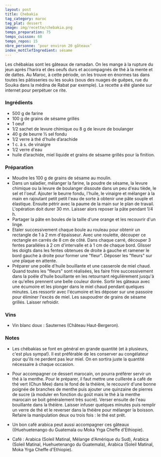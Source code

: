 ```yaml
---
layout: post
title: Chebakia
tag_category: maroc
tag_plat: dessert
image: img/recette/chebakia.png
temps_preparation: 75
temps_cuisson: 60
temps_repos: 15
nbre_personne: ‘pour environ 20 gâteaux’
index_motClefIngredient: sésame
---
```

Les chébakias sont les gâteaux de ramadan. On les mange à la rupture du jeun après l'harira et des oeufs durs et accompagnés de thé à la mente et de dattes. Au Maroc, à cette période, on les trouve en énormes tas dans toutes les pâtisseries ou les souks (sous des nuages de guêpes, rue du Souika dans la médina de Rabat par exemple). La recette a été glanée sur internet pour perpétuer ce rite.

### Ingrédients
* 500 g de farine
* 100 g de grains de sésame grillés
* 1 oeuf
* 1/2 sachet de levure chimique ou 8 g de levure de boulanger
* 40 g de beurre ½ sel fondu
* 1/2 verre à thé d'huile d’arachide
* 1 c. à s. de vinaigre
* 1/2 verre d'eau
* huile d’arachide, miel liquide et grains de sésame grillés pour la finition.

### Préparation
* Moudre les 100 g de grains de sésame au moulin.
* Dans un saladier, mélanger la farine, la poudre de sésame, la levure chimique ou la levure de boulanger dissoute dans un peu d'eau tiède, le sel et l'oeuf. Ajouter le beurre fondu, l'huile, le vinaigre et mélanger à la main en rajoutant petit petit l'eau de sorte à obtenir une pâte souple et élastique. Ensuite pétrir avec la paume de la main sur le plan de travail. L'opération doit durer 30 mn. Laisser alors reposer la pâte pendant 1/4 h.
* Partager la pâte en boules de la taille d'une orange et les recouvrir d'un linge.
* Etaler successivement chaque boule au rouleau pour obtenir un rectangle de 1 à 2 mm d'épaisseur. Avec une roulette, découper ce rectangle en carrés de 8 cm de côté. Dans chaque carré, découper 3 fentes parallèles à 2 cm d'intervalle et à 1 cm de chaque bord. Glisser les doigts dans les fentes obtenues de droite à gauche et ramener le bord gauche à droite pour former une "fleur". Déposer les "fleurs" sur une plaque en attente.
* Préparer une poêle d'huile bouillante et une casserole de miel chaud. Quand toutes les "fleurs" sont réalisées, les faire frire successivement dans la poêle d'huile bouillante en les retournant régulièrement jusqu'à ce qu'elles prennent une belle couleur dorée. Sortir les gâteaux avec une écumoire et les plonger dans le miel chaud pendant quelques minutes. Les ressortir avec l'écumoire et les déposer sur une passoire pour éliminer l'excès de miel. Les saupoudrer de grains de sésame grillés. Laisser refroidir.

### Vins
* Vin blanc doux : Sauternes (Château Haut-Bergeron).

### Notes
* Les chébakias se font en général en grande quantité (et à plusieurs, c'est plus sympa!). Il est préférable de les conserver au congélateur pour qu'ils ne perdent pas leur miel. On en sortira juste la quantité nécessaire à chaque occasion.
* Pour accompagner ce dessert marocain, on pourra préférer servir un thé à la menthe. Pour le préparer, il faut mettre une cuillerée à café de thé vert (Chun Mee) dans le fond de la théière, le recouvrir d'une bonne poignée de branches de menthe puis ajouter une quinzaine de pierres de sucre (à moduler en fonction du goût mais le thé à la menthe marocain se boit généralement très sucré). Verser ensuite de l'eau bouillante dans la théière. Laisser infuser quelques minutes puis remplir un verre de thé et le reverser dans la théière pour mélanger la boisson. Refaire la manipulation deux ou trois fois : le thé est prêt.
 * Un bon café arabica peut aussi accompagner ces gâteaux ((Huehuetenango du Guatemala ou Moka Yrga Cheffe d'Ethiopie).


* Café : Arabica (Soleil Matinal, Mélange d'Amérique du Sud), Arabica (Soleil Matinal, Huehuetenango du Guatemala), Arabica (Soleil Matinal, Moka Yrga Cheffe d'Ethiopie).
